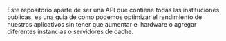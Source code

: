 Este repositorio aparte de ser una API que contiene todas las instituciones publicas, es una guia de como podemos optimizar el rendimiento de nuestros aplicativos sin tener que aumentar el hardware o agregar diferentes instancias o servidores de cache.
